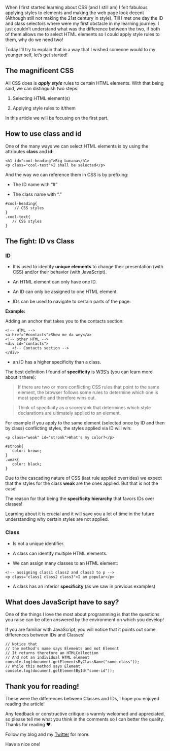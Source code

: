 When I first started learning about CSS (and I still am) I felt fabulous applying styles to elements and making the web page look decent (Although still not making the 21st century in style). Till I met one day the ID and class selectors where were my first obstacle in my learning journey. I just couldn’t understand what was the difference between the two, if both of them allows me to select HTML elements so I could apply style rules to them, why do we need two!

Today I’ll try to explain that in a way that I wished someone would to my younger self, let’s get started!

## The magnificent CSS

All CSS does is ***apply style*** rules to certain HTML elements. With that being said, we can distinguish two steps:

1. Selecting HTML element(s)

2. Applying style rules to it/them

In this article we will be focusing on the first part.

## How to use class and id

One of the many ways we can select HTML elements is by using the attributes **class** and **id**:


```
<h1 id="cool-heading">Big banana</h1>
<p class="cool-text">I shall be selected</p>
``` 

And the way we can reference them in CSS is by prefixing:

- The ID name with “#”

- The class name with “.”


```
#cool-heading{
    // CSS styles
}
.cool-text{
   // CSS styles
}
``` 

## The fight: ID vs Class

### ID

- It is used to identify **unique elements** to change their presentation (with CSS) and/or their behavior (with JavaScript).

- An HTML element can only have one ID.

- An ID can only be assigned to one HTML element.

- IDs can be used to navigate to certain parts of the page:

**Example:**

Adding an anchor that takes you to the contacts section:

```
<!-- HTML -->
<a href="#contacts">Show me da wey</a>
<!-- other HTML -->
<div id="contacts">
   <!-- Contacts section -->
</div>
``` 

- an ID has a higher specificity than a class.

The best definition I found of **specificity** is [W3S’s](https://www.w3schools.com/css/css_specificity.asp) (you can learn more about it there):


> If there are two or more conflicting CSS rules that point to the same element, the browser follows some rules to determine which one is most specific and therefore wins out.

> Think of specificity as a score/rank that determines which style declarations are ultimately applied to an element.

For example if you apply to the same element (selected once by ID and then by class) conflicting styles, the styles applied via ID will win:


```
<p class="weak" id="stronk">What's my color?</p>
``` 

``` 
#stronk{
   color: brown;
}
.weak{
   color: black;
}
``` 

Due to the cascading nature of CSS (last rule applied overrides) we expect that the styles for the class **weak** are the ones applied. But that is not the case!

The reason for that being the **specificity hierarchy** that favors IDs over classes!

Learning about it is crucial and it will save you a lot of time in the future understanding why certain styles are not applied.

### Class

- Is not a unique identifier.

- A class can identify multiple HTML elements.

- We can assign many classes to an HTML element:


```
<!-- assigning class1 class2 and class3 to p -->
<p class="class1 class2 class3">I am popular</p>
``` 

- A class has an inferior **specificity** (as we saw in previous examples)

## What does JavaScript have to say?

One of the things I love the most about programming is that the questions you raise can be often answered by the environment on which you develop!

If you are familiar with JavaScript, you will notice that it points out some differences between IDs and Classes!


```
// Notice that
// the method's name says Elements and not Element
// It returns therefore an HTMLCollection
// And not an individual HTML element
console.log(document.getElementsByClassName("some-class"));
// While this method says Element
console.log(document.getElementById("some-id"));
``` 

## Thank you for reading!

These were the differences between Classes and IDs, I hope you enjoyed reading the article!

Any feedback or constructive critique is warmly welcomed and appreciated, so please tell me what you think in the comments so I can better the quality. Thanks for reading ❤️.

Follow my blog and my [Twitter](https://twitter.com/yamanidev) for more.

Have a nice one!


